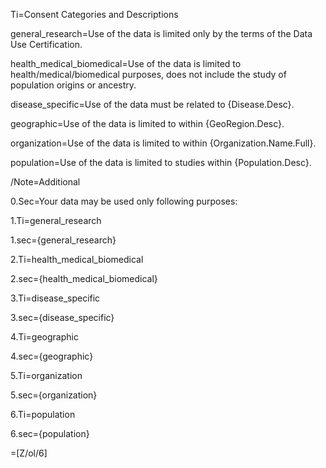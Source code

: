 Ti=Consent Categories and Descriptions

general_research=Use of the data is limited only by the terms of the Data Use Certification.

health_medical_biomedical=Use of the data is limited to health/medical/biomedical purposes, does not include the study of population origins or ancestry.

disease_specific=Use of the data must be related to {Disease.Desc}.

geographic=Use of the data is limited to within {GeoRegion.Desc}.

organization=Use of the data is limited to within {Organization.Name.Full}.

population=Use of the data is limited to studies within {Population.Desc}.

/Note=Additional

0.Sec=Your data may be used only following purposes:

1.Ti=general_research

1.sec={general_research}

2.Ti=health_medical_biomedical

2.sec={health_medical_biomedical}

3.Ti=disease_specific

3.sec={disease_specific}

4.Ti=geographic

4.sec={geographic}

5.Ti=organization

5.sec={organization}

6.Ti=population

6.sec={population}
  
=[Z/ol/6]